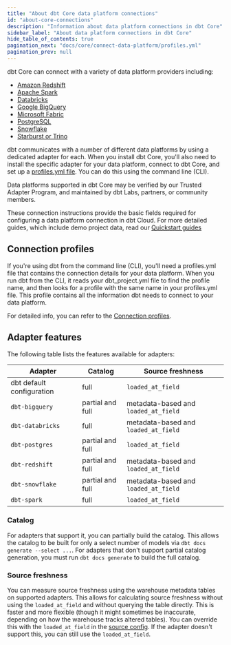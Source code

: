 ```yaml
---
title: "About dbt Core data platform connections"
id: "about-core-connections"
description: "Information about data platform connections in dbt Core"
sidebar_label: "About data platform connections in dbt Core"
hide_table_of_contents: true
pagination_next: "docs/core/connect-data-platform/profiles.yml"
pagination_prev: null
---
```


dbt Core can connect with a variety of data platform providers including: 

- [Amazon Redshift](/docs/core/connect-data-platform/redshift-setup) 
- [Apache Spark](/docs/core/connect-data-platform/spark-setup) 
- [Databricks](/docs/core/connect-data-platform/databricks-setup) 
- [Google BigQuery](/docs/core/connect-data-platform/bigquery-setup)
- [Microsoft Fabric](/docs/core/connect-data-platform/fabric-setup)
- [PostgreSQL](/docs/core/connect-data-platform/postgres-setup)
- [Snowflake](/docs/core/connect-data-platform/snowflake-setup)
- [Starburst or Trino](/docs/core/connect-data-platform/trino-setup)

dbt communicates with a number of different data platforms by using a dedicated adapter for each. When you install dbt Core, you'll also need to install the specific adapter for your data platform, connect to dbt Core, and set up a [profiles.yml file](/docs/core/connect-data-platform/profiles.yml). You can do this using the command line (CLI).

Data platforms supported in dbt Core may be verified by our Trusted Adapter Program, and maintained by dbt Labs, partners, or community members.

These connection instructions provide the basic fields required for configuring a data platform connection in dbt Cloud. For more detailed guides, which include demo project data, read our [Quickstart guides](https://docs.getdbt.com/docs/guides)

## Connection profiles

If you're using dbt from the command line (CLI), you'll need a profiles.yml file that contains the connection details for your data platform. When you run dbt from the CLI, it reads your dbt_project.yml file to find the profile name, and then looks for a profile with the same name in your profiles.yml file. This profile contains all the information dbt needs to connect to your data platform.

For detailed info, you can refer to the [Connection profiles](/docs/core/connect-data-platform/connection-profiles).

<VersionBlock firstVersion="1.7">

## Adapter features

The following table lists the features available for adapters:

| Adapter | Catalog | Source freshness |
|---------|---------|------------------|
| dbt default configuration | full | `loaded_at_field` |
| `dbt-bigquery` | partial and full | metadata-based and `loaded_at_field` |
| `dbt-databricks` | full | metadata-based and `loaded_at_field` |
| `dbt-postgres` | partial and full | `loaded_at_field` |
| `dbt-redshift` | partial and full | metadata-based and `loaded_at_field` |
| `dbt-snowflake` | partial and full | metadata-based and `loaded_at_field` |
| `dbt-spark` | full | `loaded_at_field` |


### Catalog 

For adapters that support it, you can partially build the catalog. This allows the catalog to be built for only a select number of models via `dbt docs generate --select ...`. For adapters that don't support partial catalog generation, you must run `dbt docs generate` to build the full catalog.

### Source freshness
You can measure source freshness using the warehouse metadata tables on supported adapters. This allows for calculating source freshness without using the `loaded_at_field` and without querying the table directly. This is faster and more flexible (though it might sometimes be inaccurate, depending on how the warehouse tracks altered tables). You can override this with the `loaded_at_field` in the [source config](/reference/source-configs). If the adapter doesn't support this, you can still use the `loaded_at_field`.

</VersionBlock>
